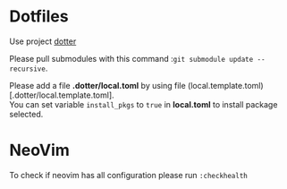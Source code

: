 # Dotfiles
Use project [dotter](https://github.com/SuperCuber/dotter)

Please pull submodules with this command :`git submodule update --recursive`.

Please add a file **.dotter/local.toml**
by using file (local.template.toml)[.dotter/local.template.toml]. \
You can set variable `install_pkgs` to `true` in **local.toml** to install package selected.

# NeoVim
To check if neovim has all configuration please run `:checkhealth`
